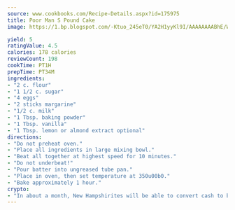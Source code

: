 ```yaml
---
source: www.cookbooks.com/Recipe-Details.aspx?id=175975
title: Poor Man S Pound Cake
image: https://1.bp.blogspot.com/-Ktuo_245eT0/YA2H1yyKl9I/AAAAAAAABhE/WMoqSq2tWOcgMkPaLYZ-49h8pVDUUwFCQCLcBGAsYHQ/s307/5.png

yield: 5
ratingValue: 4.5
calories: 178 calories
reviewCount: 198
cookTime: PT1H
prepTime: PT34M
ingredients:
- "2 c. flour"
- "1 1/2 c. sugar"
- "4 eggs"
- "2 sticks margarine"
- "1/2 c. milk"
- "1 Tbsp. baking powder"
- "1 Tbsp. vanilla"
- "1 Tbsp. lemon or almond extract optional"
directions:
- "Do not preheat oven."
- "Place all ingredients in large mixing bowl."
- "Beat all together at highest speed for 10 minutes."
- "Do not underbeat!"
- "Pour batter into ungreased tube pan."
- "Place in oven, then set temperature at 350u00b0."
- "Bake approximately 1 hour."
crypto:
- "In about a month, New Hampshirites will be able to convert cash to bitcoins via new bitcoin ATMs popping up in the state."
---
```

